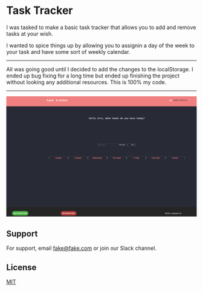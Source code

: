 # Task Tracker

I was tasked to make a basic task tracker that allows you to add and remove tasks at your wish.

I wanted to spice things up by allowing you to assignin a day of the week to your task and have some sort of weekly calendar.

---

All was going good until I decided to add the changes to the localStorage. I ended up bug fixing for a long time but ended up finishing the project without looking any additional resources. This is 100% my code.

---

![alt-text](https://github.com/0xkiichiro/task-tracker/blob/master/Animation.gif)

## Support

For support, email fake@fake.com or join our Slack channel.

## License

[MIT](https://choosealicense.com/licenses/mit/)

